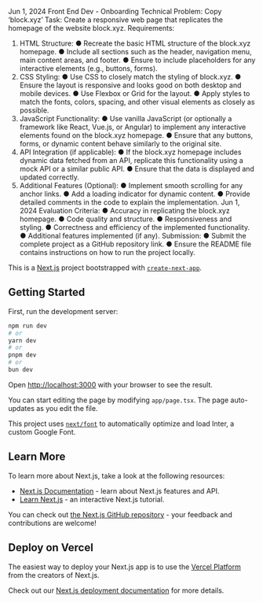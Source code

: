 Jun 1, 2024
Front End Dev - Onboarding
Technical Problem: Copy ‘block.xyz’
Task:
Create a responsive web page that replicates the homepage of the website block.xyz.
Requirements:
1. HTML Structure:
● Recreate the basic HTML structure of the block.xyz homepage.
● Include all sections such as the header, navigation menu, main content
areas, and footer.
● Ensure to include placeholders for any interactive elements (e.g., buttons,
forms).
2. CSS Styling:
● Use CSS to closely match the styling of block.xyz.
● Ensure the layout is responsive and looks good on both desktop and
mobile devices.
● Use Flexbox or Grid for the layout.
● Apply styles to match the fonts, colors, spacing, and other visual elements
as closely as possible.
3. JavaScript Functionality:
● Use vanilla JavaScript (or optionally a framework like React, Vue.js, or
Angular) to implement any interactive elements found on the block.xyz
homepage.
● Ensure that any buttons, forms, or dynamic content behave similarly to the
original site.
4. API Integration (if applicable):
● If the block.xyz homepage includes dynamic data fetched from an API,
replicate this functionality using a mock API or a similar public API.
● Ensure that the data is displayed and updated correctly.
5. Additional Features (Optional):
● Implement smooth scrolling for any anchor links.
● Add a loading indicator for dynamic content.
● Provide detailed comments in the code to explain the implementation.
Jun 1, 2024
Evaluation Criteria:
● Accuracy in replicating the block.xyz homepage.
● Code quality and structure.
● Responsiveness and styling.
● Correctness and efficiency of the implemented functionality.
● Additional features implemented (if any).
Submission:
● Submit the complete project as a GitHub repository link.
● Ensure the README file contains instructions on how to run the project locally.


This is a [Next.js](https://nextjs.org/) project bootstrapped with [`create-next-app`](https://github.com/vercel/next.js/tree/canary/packages/create-next-app).

## Getting Started

First, run the development server:

```bash
npm run dev
# or
yarn dev
# or
pnpm dev
# or
bun dev
```

Open [http://localhost:3000](http://localhost:3000) with your browser to see the result.

You can start editing the page by modifying `app/page.tsx`. The page auto-updates as you edit the file.

This project uses [`next/font`](https://nextjs.org/docs/basic-features/font-optimization) to automatically optimize and load Inter, a custom Google Font.

## Learn More

To learn more about Next.js, take a look at the following resources:

- [Next.js Documentation](https://nextjs.org/docs) - learn about Next.js features and API.
- [Learn Next.js](https://nextjs.org/learn) - an interactive Next.js tutorial.

You can check out [the Next.js GitHub repository](https://github.com/vercel/next.js/) - your feedback and contributions are welcome!

## Deploy on Vercel

The easiest way to deploy your Next.js app is to use the [Vercel Platform](https://vercel.com/new?utm_medium=default-template&filter=next.js&utm_source=create-next-app&utm_campaign=create-next-app-readme) from the creators of Next.js.

Check out our [Next.js deployment documentation](https://nextjs.org/docs/deployment) for more details.


